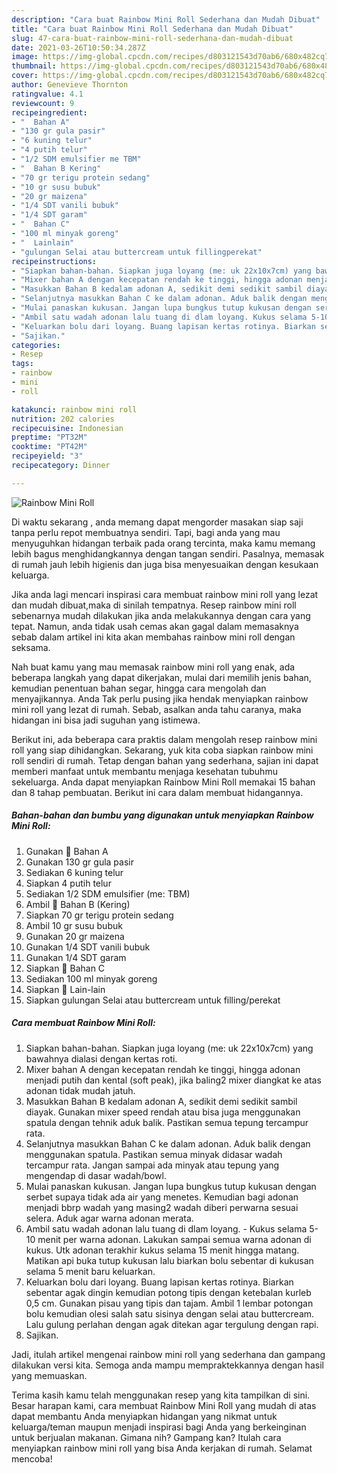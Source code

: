 ```yaml
---
description: "Cara buat Rainbow Mini Roll Sederhana dan Mudah Dibuat"
title: "Cara buat Rainbow Mini Roll Sederhana dan Mudah Dibuat"
slug: 47-cara-buat-rainbow-mini-roll-sederhana-dan-mudah-dibuat
date: 2021-03-26T10:50:34.287Z
image: https://img-global.cpcdn.com/recipes/d803121543d70ab6/680x482cq70/rainbow-mini-roll-foto-resep-utama.jpg
thumbnail: https://img-global.cpcdn.com/recipes/d803121543d70ab6/680x482cq70/rainbow-mini-roll-foto-resep-utama.jpg
cover: https://img-global.cpcdn.com/recipes/d803121543d70ab6/680x482cq70/rainbow-mini-roll-foto-resep-utama.jpg
author: Genevieve Thornton
ratingvalue: 4.1
reviewcount: 9
recipeingredient:
- "  Bahan A"
- "130 gr gula pasir"
- "6 kuning telur"
- "4 putih telur"
- "1/2 SDM emulsifier me TBM"
- "  Bahan B Kering"
- "70 gr terigu protein sedang"
- "10 gr susu bubuk"
- "20 gr maizena"
- "1/4 SDT vanili bubuk"
- "1/4 SDT garam"
- "  Bahan C"
- "100 ml minyak goreng"
- "  Lainlain"
- "gulungan Selai atau buttercream untuk fillingperekat"
recipeinstructions:
- "Siapkan bahan-bahan. Siapkan juga loyang (me: uk 22x10x7cm) yang bawahnya dialasi dengan kertas roti."
- "Mixer bahan A dengan kecepatan rendah ke tinggi, hingga adonan menjadi putih dan kental (soft peak), jika baling2 mixer diangkat ke atas adonan tidak mudah jatuh."
- "Masukkan Bahan B kedalam adonan A, sedikit demi sedikit sambil diayak. Gunakan mixer speed rendah atau bisa juga menggunakan spatula dengan tehnik aduk balik. Pastikan semua tepung tercampur rata."
- "Selanjutnya masukkan Bahan C ke dalam adonan. Aduk balik dengan menggunakan spatula. Pastikan semua minyak didasar wadah tercampur rata. Jangan sampai ada minyak atau tepung yang mengendap di dasar wadah/bowl."
- "Mulai panaskan kukusan. Jangan lupa bungkus tutup kukusan dengan serbet supaya tidak ada air yang menetes. Kemudian bagi adonan menjadi bbrp wadah yang masing2 wadah diberi perwarna sesuai selera. Aduk agar warna adonan merata."
- "Ambil satu wadah adonan lalu tuang di dlam loyang. Kukus selama 5-10 menit per warna adonan. Lakukan sampai semua warna adonan di kukus. Utk adonan terakhir kukus selama 15 menit hingga matang. Matikan api buka tutup kukusan lalu biarkan bolu sebentar di kukusan selama 5 menit baru keluarkan."
- "Keluarkan bolu dari loyang. Buang lapisan kertas rotinya. Biarkan sebentar agak dingin kemudian potong tipis dengan ketebalan kurleb 0,5 cm. Gunakan pisau yang tipis dan tajam. Ambil 1 lembar potongan bolu kemudian olesi salah satu sisinya dengan selai atau buttercream. Lalu gulung perlahan dengan agak ditekan agar tergulung dengan rapi."
- "Sajikan."
categories:
- Resep
tags:
- rainbow
- mini
- roll

katakunci: rainbow mini roll 
nutrition: 202 calories
recipecuisine: Indonesian
preptime: "PT32M"
cooktime: "PT42M"
recipeyield: "3"
recipecategory: Dinner

---
```



![Rainbow Mini Roll](https://img-global.cpcdn.com/recipes/d803121543d70ab6/680x482cq70/rainbow-mini-roll-foto-resep-utama.jpg)

Di waktu  sekarang , anda memang dapat mengorder masakan siap saji tanpa perlu repot membuatnya sendiri. Tapi, bagi anda yang mau menyuguhkan hidangan terbaik pada orang tercinta, maka kamu memang lebih bagus menghidangkannya dengan tangan sendiri. Pasalnya, memasak di rumah jauh lebih higienis dan juga bisa menyesuaikan dengan kesukaan keluarga.

Jika anda lagi mencari inspirasi cara membuat rainbow mini roll yang lezat dan mudah dibuat,maka di sinilah tempatnya. Resep rainbow mini roll  sebenarnya mudah dilakukan jika anda melakukannya dengan cara yang tepat. Namun, anda tidak usah cemas akan gagal dalam memasaknya 
sebab dalam artikel ini kita akan membahas rainbow mini roll dengan seksama.  



Nah buat kamu yang mau memasak rainbow mini roll yang enak, ada beberapa langkah yang dapat dikerjakan, mulai dari memilih jenis bahan, kemudian penentuan bahan segar, hingga cara mengolah dan menyajikannya. Anda Tak perlu pusing jika hendak menyiapkan rainbow mini roll yang lezat di rumah. Sebab, asalkan anda  tahu caranya, maka hidangan ini bisa jadi suguhan yang istimewa.

Berikut ini, ada beberapa cara praktis  dalam mengolah resep rainbow mini roll yang siap dihidangkan. Sekarang, yuk kita coba siapkan rainbow mini roll sendiri di rumah. Tetap dengan bahan yang sederhana, sajian ini dapat memberi manfaat untuk membantu menjaga kesehatan tubuhmu sekeluarga. Anda dapat menyiapkan Rainbow Mini Roll memakai 15 bahan dan 8 tahap pembuatan. Berikut ini cara dalam membuat hidangannya.

<!--inarticleads1-->

##### Bahan-bahan dan bumbu yang digunakan untuk menyiapkan Rainbow Mini Roll:

1. Gunakan  🍰 Bahan A
1. Gunakan 130 gr gula pasir
1. Sediakan 6 kuning telur
1. Siapkan 4 putih telur
1. Sediakan 1/2 SDM emulsifier (me: TBM)
1. Ambil  🍰 Bahan B (Kering)
1. Siapkan 70 gr terigu protein sedang
1. Ambil 10 gr susu bubuk
1. Gunakan 20 gr maizena
1. Gunakan 1/4 SDT vanili bubuk
1. Gunakan 1/4 SDT garam
1. Siapkan  🍰 Bahan C
1. Sediakan 100 ml minyak goreng
1. Siapkan  🍰 Lain-lain
1. Siapkan gulungan Selai atau buttercream untuk filling/perekat




<!--inarticleads2-->

##### Cara membuat Rainbow Mini Roll:

1. Siapkan bahan-bahan. Siapkan juga loyang (me: uk 22x10x7cm) yang bawahnya dialasi dengan kertas roti.
1. Mixer bahan A dengan kecepatan rendah ke tinggi, hingga adonan menjadi putih dan kental (soft peak), jika baling2 mixer diangkat ke atas adonan tidak mudah jatuh.
1. Masukkan Bahan B kedalam adonan A, sedikit demi sedikit sambil diayak. Gunakan mixer speed rendah atau bisa juga menggunakan spatula dengan tehnik aduk balik. Pastikan semua tepung tercampur rata.
1. Selanjutnya masukkan Bahan C ke dalam adonan. Aduk balik dengan menggunakan spatula. Pastikan semua minyak didasar wadah tercampur rata. Jangan sampai ada minyak atau tepung yang mengendap di dasar wadah/bowl.
1. Mulai panaskan kukusan. Jangan lupa bungkus tutup kukusan dengan serbet supaya tidak ada air yang menetes. Kemudian bagi adonan menjadi bbrp wadah yang masing2 wadah diberi perwarna sesuai selera. Aduk agar warna adonan merata.
1. Ambil satu wadah adonan lalu tuang di dlam loyang. - Kukus selama 5-10 menit per warna adonan. Lakukan sampai semua warna adonan di kukus. Utk adonan terakhir kukus selama 15 menit hingga matang. Matikan api buka tutup kukusan lalu biarkan bolu sebentar di kukusan selama 5 menit baru keluarkan.
1. Keluarkan bolu dari loyang. Buang lapisan kertas rotinya. Biarkan sebentar agak dingin kemudian potong tipis dengan ketebalan kurleb 0,5 cm. Gunakan pisau yang tipis dan tajam. Ambil 1 lembar potongan bolu kemudian olesi salah satu sisinya dengan selai atau buttercream. Lalu gulung perlahan dengan agak ditekan agar tergulung dengan rapi.
1. Sajikan.




Jadi, itulah artikel mengenai  rainbow mini roll  yang sederhana dan gampang dilakukan versi kita. Semoga anda mampu mempraktekkannya dengan hasil yang memuaskan. 

Terima kasih kamu telah menggunakan resep yang kita tampilkan di sini. Besar harapan kami, cara membuat  Rainbow Mini Roll yang mudah di atas dapat membantu Anda menyiapkan hidangan yang nikmat untuk keluarga/teman maupun menjadi inspirasi bagi Anda yang berkeinginan untuk berjualan makanan. Gimana nih? Gampang kan? Itulah cara menyiapkan rainbow mini roll yang bisa Anda kerjakan di rumah. Selamat mencoba!

